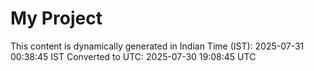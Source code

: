 # My Project

This content is dynamically generated in Indian Time (IST): 2025-07-31 00:38:45 IST
Converted to UTC: 2025-07-30 19:08:45 UTC
